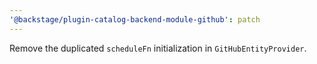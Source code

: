 ```yaml
---
'@backstage/plugin-catalog-backend-module-github': patch
---
```


Remove the duplicated `scheduleFn` initialization in `GitHubEntityProvider`.
